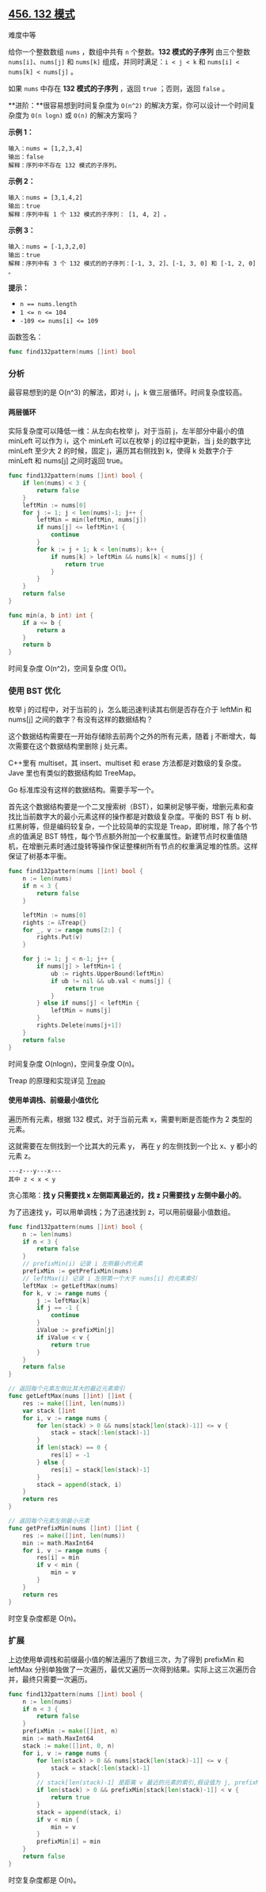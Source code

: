 ## [456. 132 模式](https://leetcode-cn.com/problems/132-pattern/)

难度中等

给你一个整数数组 `nums` ，数组中共有 `n` 个整数。**132 模式的子序列** 由三个整数 `nums[i]`、`nums[j]` 和 `nums[k]` 组成，并同时满足：`i < j < k` 和 `nums[i] < nums[k] < nums[j]` 。

如果 `nums` 中存在 **132 模式的子序列** ，返回 `true` ；否则，返回 `false` 。

**进阶：**很容易想到时间复杂度为 `O(n^2)` 的解决方案，你可以设计一个时间复杂度为 `O(n logn)` 或 `O(n)` 的解决方案吗？

**示例 1：**

```
输入：nums = [1,2,3,4]
输出：false
解释：序列中不存在 132 模式的子序列。
```

**示例 2：**

```
输入：nums = [3,1,4,2]
输出：true
解释：序列中有 1 个 132 模式的子序列： [1, 4, 2] 。
```

**示例 3：**

```
输入：nums = [-1,3,2,0]
输出：true
解释：序列中有 3 个 132 模式的的子序列：[-1, 3, 2]、[-1, 3, 0] 和 [-1, 2, 0] 。
```

**提示：**

- `n == nums.length`
- `1 <= n <= 104`
- `-109 <= nums[i] <= 109`

函数签名：

```go
func find132pattern(nums []int) bool
```

### 分析

最容易想到的是 O(n^3) 的解法，即对 i，j，k 做三层循环。时间复杂度较高。

#### 两层循环

实际复杂度可以降低一维：从左向右枚举 j，对于当前 j，左半部分中最小的值 minLeft 可以作为 i，这个 minLeft 可以在枚举 j 的过程中更新，当 j 处的数字比 minLeft 至少大 2 的时候，固定 j，遍历其右侧找到 k，使得 k 处数字介于 minLeft 和 nums[j] 之间时返回 true。

```go
func find132pattern(nums []int) bool {
	if len(nums) < 3 {
		return false
	}
	leftMin := nums[0]
	for j := 1; j < len(nums)-1; j++ {
		leftMin = min(leftMin, nums[j])
		if nums[j] <= leftMin+1 {
			continue
		}
		for k := j + 1; k < len(nums); k++ {
			if nums[k] > leftMin && nums[k] < nums[j] {
				return true
			}
		}
	}
	return false
}

func min(a, b int) int {
	if a <= b {
		return a
	}
	return b
}
```

时间复杂度 O(n^2)，空间复杂度 O(1)。

### 使用 BST 优化

枚举 j 的过程中，对于当前的 j，怎么能迅速判读其右侧是否存在介于 leftMin 和 nums[j] 之间的数字？有没有这样的数据结构？

这个数据结构需要在一开始存储除去前两个之外的所有元素，随着 j 不断增大，每次需要在这个数据结构里删除 j 处元素。

C++里有 multiset，其 insert、multiset 和 erase 方法都是对数级的复杂度。Jave 里也有类似的数据结构如 TreeMap。

Go 标准库没有这样的数据结构。需要手写一个。

首先这个数据结构要是一个二叉搜索树（BST），如果树足够平衡，增删元素和查找比当前数字大的最小元素这样的操作都是对数级复杂度。平衡的 BST 有 b 树、红黑树等，但是编码较复杂，一个比较简单的实现是 Treap，即树堆，除了各个节点的值满足 BST 特性，每个节点额外附加一个权重属性。新建节点时权重值随机，在增删元素时通过旋转等操作保证整棵树所有节点的权重满足堆的性质。这样保证了树基本平衡。

```go
func find132pattern(nums []int) bool {
	n := len(nums)
	if n < 3 {
		return false
	}

	leftMin := nums[0]
	rights := &Treap{}
	for _, v := range nums[2:] {
		rights.Put(v)
	}

	for j := 1; j < n-1; j++ {
		if nums[j] > leftMin+1 {
			ub := rights.UpperBound(leftMin)
			if ub != nil && ub.val < nums[j] {
				return true
			}
		} else if nums[j] < leftMin {
			leftMin = nums[j]
		}
		rights.Delete(nums[j+1])
	}
	return false
}
```

时间复杂度 O(nlogn)，空间复杂度 O(n)。

Treap 的原理和实现详见 [Treap](../../go/treap.md)
#### 使用单调栈、前缀最小值优化

遍历所有元素，根据 132 模式，对于当前元素 x，需要判断是否能作为 2 类型的元素。

这就需要在左侧找到一个比其大的元素 y， 再在 y 的左侧找到一个比  x、y 都小的元素 z。

```
---z---y---x---
其中 z < x < y
```

贪心策略：**找 y 只需要找 x 左侧距离最近的，找 z 只需要找 y 左侧中最小的**。

为了迅速找 y，可以用单调栈；为了迅速找到 z，可以用前缀最小值数组。

```go
func find132pattern(nums []int) bool {
	n := len(nums)
	if n < 3 {
		return false
	}
	// prefixMin(i) 记录 i 左侧最小的元素
	prefixMin := getPrefixMin(nums)
	// leftMax(i) 记录 i 左侧第一个大于 nums[i] 的元素索引
	leftMax := getLeftMax(nums)
	for k, v := range nums {
		j := leftMax[k]
		if j == -1 {
			continue
		}
		iValue := prefixMin[j]
		if iValue < v {
			return true
		}
	}
	return false
}

// 返回每个元素左侧比其大的最近元素索引
func getLeftMax(nums []int) []int {
	res := make([]int, len(nums))
	var stack []int
	for i, v := range nums {
		for len(stack) > 0 && nums[stack[len(stack)-1]] <= v {
			stack = stack[:len(stack)-1]
		}
		if len(stack) == 0 {
			res[i] = -1
		} else {
			res[i] = stack[len(stack)-1]
		}
		stack = append(stack, i)
	}
	return res
}

// 返回每个元素左侧最小元素
func getPrefixMin(nums []int) []int {
	res := make([]int, len(nums))
	min := math.MaxInt64
	for i, v := range nums {
		res[i] = min
		if v < min {
			min = v
		}
	}
	return res
}
```

时空复杂度都是 O(n)。

### 扩展

上边使用单调栈和前缀最小值的解法遍历了数组三次，为了得到 prefixMin 和 leftMax 分别单独做了一次遍历，最优又遍历一次得到结果。实际上这三次遍历合并，最终只需要一次遍历。

```go
func find132pattern(nums []int) bool {
	n := len(nums)
	if n < 3 {
		return false
	}
	prefixMin := make([]int, n)
	min := math.MaxInt64
	stack := make([]int, 0, n)
	for i, v := range nums {
		for len(stack) > 0 && nums[stack[len(stack)-1]] <= v {
			stack = stack[:len(stack)-1]
		}
		// stack[len(stack)-1] 是距离 v 最近的元素的索引,假设值为 j, prefixMin(j) 是 j 左侧最小元素
		if len(stack) > 0 && prefixMin[stack[len(stack)-1]] < v {
			return true
		}
		stack = append(stack, i)
		if v < min {
			min = v
		}
		prefixMin[i] = min
	}
	return false
}
```

时空复杂度都是 O(n)。